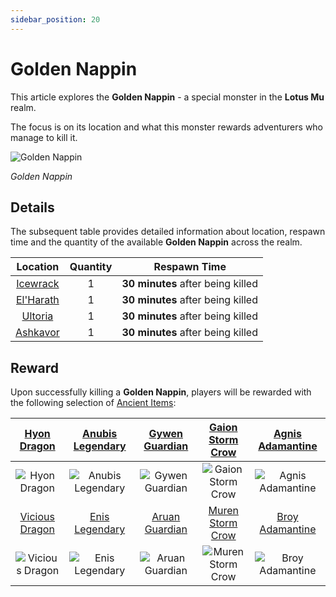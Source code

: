 ```yaml
---
sidebar_position: 20
---
```


# Golden Nappin

This article explores the **Golden Nappin** - a special monster in the **Lotus Mu** realm.

The focus is on its location and what this monster rewards adventurers who manage to kill it.

![Golden Nappin](/img/monsters/special/golden/golden-nappin.jpg)

_Golden Nappin_

## Details

The subsequent table provides detailed information about location, respawn time and the quantity of the available **Golden Nappin** across the realm.

|           Location           | Quantity |           Respawn Time            |
| :--------------------------: | :------: | :-------------------------------: |
|  [Icewrack](/maps/icewrack)  |    1     | **30 minutes** after being killed |
| [El'Harath](/maps/el-harath) |    1     | **30 minutes** after being killed |
|   [Ultoria](/maps/ultoria)   |    1     | **30 minutes** after being killed |
|  [Ashkavor](/maps/ashkavor)  |    1     | **30 minutes** after being killed |

## Reward

Upon successfully killing a **Golden Nappin**, players will be rewarded with the following selection of [Ancient Items](/items/ancient-items):

|  [Hyon Dragon](/items/ancient-items/#ancient-sets)   | [Anubis Legendary](/items/ancient-items/#ancient-sets)  | [Gywen Guardian](/items/ancient-items/#ancient-sets) |  [Gaion Storm Crow](/items/ancient-items/#ancient-sets)  |  [Agnis Adamantine](/items/ancient-items/#ancient-sets)  |
| :--------------------------------------------------: | :-----------------------------------------------------: | :--------------------------------------------------: | :------------------------------------------------------: | :------------------------------------------------------: |
|   ![Hyon Dragon](/img/items/armors/dk/dragon.png)    | ![Anubis Legendary](/img/items/armors/dw/legendary.png) | ![Gywen Guardian](/img/items/armors/fe/guardian.png) | ![Gaion Storm Crow](/img/items/armors/mg/storm-crow.png) | ![Agnis Adamantine](/img/items/armors/dl/adamantine.png) |
| [Vicious Dragon](/items/ancient-items/#ancient-sets) |  [Enis Legendary](/items/ancient-items/#ancient-sets)   | [Aruan Guardian](/items/ancient-items/#ancient-sets) |  [Muren Storm Crow](/items/ancient-items/#ancient-sets)  |  [Broy Adamantine](/items/ancient-items/#ancient-sets)   |
|  ![Vicious Dragon](/img/items/armors/dk/dragon.png)  |  ![Enis Legendary](/img/items/armors/dw/legendary.png)  | ![Aruan Guardian](/img/items/armors/fe/guardian.png) | ![Muren Storm Crow](/img/items/armors/mg/storm-crow.png) | ![Broy Adamantine](/img/items/armors/dl/adamantine.png)  |
